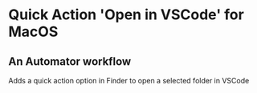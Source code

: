 # Quick Action 'Open in VSCode' for MacOS
## An Automator workflow
Adds a quick action option in Finder to open a selected folder in VSCode